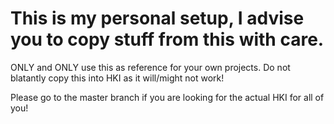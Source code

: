 # This is my personal setup, I advise you to copy stuff from this with care. 
ONLY and ONLY use this as reference for your own projects. Do not blatantly copy this into HKI as it will/might not work!

Please go to the master branch if you are looking for the actual HKI for all of you!
